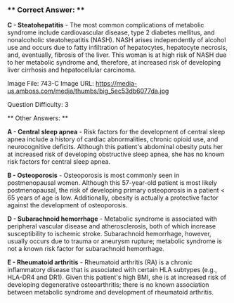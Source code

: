 ### ** Correct Answer: **

**C - Steatohepatitis** - The most common complications of metabolic syndrome include cardiovascular disease, type 2 diabetes mellitus, and nonalcoholic steatohepatitis (NASH). NASH arises independently of alcohol use and occurs due to fatty infiltration of hepatocytes, hepatocyte necrosis, and, eventually, fibrosis of the liver. This woman is at high risk of NASH due to her metabolic syndrome and, therefore, at increased risk of developing liver cirrhosis and hepatocellular carcinoma.

Image File: 743-C
Image URL: https://media-us.amboss.com/media/thumbs/big_5ec53db6077da.jpg

Question Difficulty: 3

** Other Answers: **

**A - Central sleep apnea** - Risk factors for the development of central sleep apnea include a history of cardiac abnormalities, chronic opioid use, and neurocognitive deficits. Although this patient's abdominal obesity puts her at increased risk of developing obstructive sleep apnea, she has no known risk factors for central sleep apnea.

**B - Osteoporosis** - Osteoporosis is most commonly seen in postmenopausal women. Although this 57-year-old patient is most likely postmenopausal, the risk of developing primary osteoporosis in a patient < 65 years of age is low. Additionally, obesity is actually a protective factor against the development of osteoporosis.

**D - Subarachnoid hemorrhage** - Metabolic syndrome is associated with peripheral vascular disease and atherosclerosis, both of which increase susceptibility to ischemic stroke. Subarachnoid hemorrhage, however, usually occurs due to trauma or aneurysm rupture; metabolic syndrome is not a known risk factor for subarachnoid hemorrhage.

**E - Rheumatoid arthritis** - Rheumatoid arthritis (RA) is a chronic inflammatory disease that is associated with certain HLA subtypes (e.g., HLA-DR4 and DR1). Given this patient's high BMI, she is at increased risk of developing degenerative osteoarthritis; there is no known association between metabolic syndrome and development of rheumatoid arthritis.

